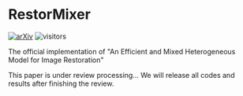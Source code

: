 # RestorMixer
[![arXiv](https://img.shields.io/badge/arXiv-2504.10967-<COLOR>.svg)](https://arxiv.org/abs/2504.10967)
![visitors](https://visitor-badge.laobi.icu/badge?page_id=ClimBin/RestorMixer)

The official implementation of "An Efficient and Mixed Heterogeneous Model for Image Restoration" 

This paper is under review processing... We will release all codes and results after finishing the review.
